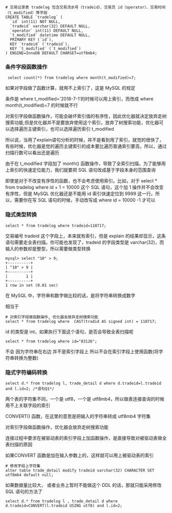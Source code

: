 ```mysql
# 交易记录表 tradelog 包含交易流水号（tradeid）、交易员 id（operator）、交易时间（t_modified）等字段
CREATE TABLE `tradelog` (
  `id` int(11) NOT NULL,
  `tradeid` varchar(32) DEFAULT NULL,
  `operator` int(11) DEFAULT NULL,
  `t_modified` datetime DEFAULT NULL,
  PRIMARY KEY (`id`),
  KEY `tradeid` (`tradeid`),
  KEY `t_modified` (`t_modified`)
) ENGINE=InnoDB DEFAULT CHARSET=utf8mb4;
```

### 条件字段函数操作

```mysql
 select count(*) from tradelog where month(t_modified)=7;
```

如果对字段做了函数计算，就用不上索引了，这是 MySQL 的规定

条件是 where t_modified='2018-7-1’的时候可以用上索引，而改成 where month(t_modified)=7 的时候就不行

对索引字段做函数操作，可能会破坏索引值的有序性，因此优化器就决定放弃走树搜索功能,但是优化器并不是要放弃使用这个索引，放弃了树搜索功能，优化器可以选择遍历主键索引，也可以选择遍历索引 t_modified

所以说，当用了explain语句分析的时候，并不是看到用了索引，就觉的很快了，有些时候，优化器是觉的遍历主键索引的成本要比遍历普通索引要高，所以，通过扫描行数可以看出还是遍历

由于在 t_modified 字段加了 month() 函数操作，导致了全索引扫描。为了能够用上索引的快速定位能力，我们就要把 SQL 语句改成基于字段本身的范围查询

即使是对于不改变有序性的函数，也不会考虑使用索引。比如，对于 select * from tradelog where id + 1 = 10000 这个 SQL 语句，这个加 1 操作并不会改变有序性，但是 MySQL 优化器还是不能用 id 索引快速定位到 9999 这一行。所以，需要你在写 SQL 语句的时候，手动改写成 where id = 10000 -1 才可以

### 隐式类型转换

```mysql
select * from tradelog where tradeid=110717;
```

交易编号 tradeid 这个字段上，本来就有索引，但是 explain 的结果却显示，这条语句需要走全表扫描。你可能也发现了，tradeid 的字段类型是 varchar(32)，而输入的参数却是整型，所以需要做类型转换

```mysql
mysql> select "10" > 9;
+----------+
| "10" > 9 |
+----------+
|        1 |
+----------+
1 row in set (0.01 sec)
```

在 MySQL 中，字符串和数字做比较的话，是将字符串转换成数字

相当于

```mysql
# 对索引字段做函数操作, 优化器会放弃走树搜索功能
select * from tradelog where  CAST(tradid AS signed int) = 110717;
```

id 的类型是 int，如果执行下面这个语句，是否会导致全表扫描呢

```mysql
select * from tradelog where id="83126";
```

不会 因为字符串在右边 并不是索引字段上 所以不会在索引字段上使用函数(将字符串转换为整数)

### 隐式字符编码转换

```mysql
select d.* from tradelog l, trade_detail d where d.tradeid=l.tradeid and l.id=2; /*语句Q1*/
```

两个表的字符集不同，一个是 utf8，一个是 utf8mb4，所以做表连接查询的时候用不上关联字段的索引

CONVERT() 函数，在这里的意思是把输入的字符串转成 utf8mb4 字符集

对索引字段做函数操作，优化器会放弃走树搜索功能

连接过程中要求在被驱动表的索引字段上加函数操作，是直接导致对被驱动表做全表扫描的原因

如果CONVERT 函数是加在输入参数上的，这样就可以用上被驱动表的索引

```mysql
# 修改字段上字符集
alter table trade_detail modify tradeid varchar(32) CHARACTER SET utf8mb4 default null;
```

如果数据量比较大， 或者业务上暂时不能做这个 DDL 的话，那就只能采用修改 SQL 语句的方法了

```mysql
select d.* from tradelog l , trade_detail d where d.tradeid=CONVERT(l.tradeid USING utf8) and l.id=2; 
```

